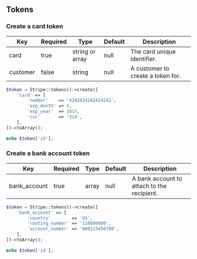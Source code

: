 ## Tokens

### Create a card token

Key      | Required | Type            | Default | Description
-------- | -------- | --------------- | ------- | ------------------------------
card     | true     | string or array | null    | The card unique identifier.
customer | false    | string          | null    | A customer to create a token for.

```php
$token = Stripe::tokens()->create([
	'card' => [
		'number'    => '4242424242424242',
		'exp_month' => 6,
		'exp_year'  => 2015,
		'cvc'       => '314',
	],
])->toArray();

echo $token['id'];
```

### Create a bank account token

Key          | Required | Type  | Default | Description
------------ | -------- | ----- | ------- | ------------------------------------
bank_account | true     | array | null    | A bank account to attach to the recipient.

```php
$token = Stripe::tokens()->create([
	'bank_account' => [
		'country'        => 'US',
		'routing_number' => '110000000',
		'account_number' => '000123456789',
	],
])->toArray();

echo $token['id'];
```
